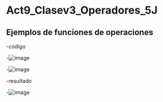# Act9_Clasev3_Operadores_5J
## Ejemplos de funciones de operaciones
-codigo

-![image](https://github.com/user-attachments/assets/4f783235-210b-4093-bb37-143acca0ca56)

-![image](https://github.com/user-attachments/assets/3343f5f3-9e4e-486c-830d-46e48095249d)

-resultado

-![image](https://github.com/user-attachments/assets/632c59f8-ec08-44a4-8bd6-a925077f6c99)


